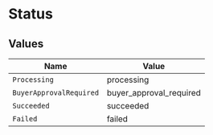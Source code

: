 # Status


## Values

| Name                    | Value                   |
| ----------------------- | ----------------------- |
| `Processing`            | processing              |
| `BuyerApprovalRequired` | buyer_approval_required |
| `Succeeded`             | succeeded               |
| `Failed`                | failed                  |